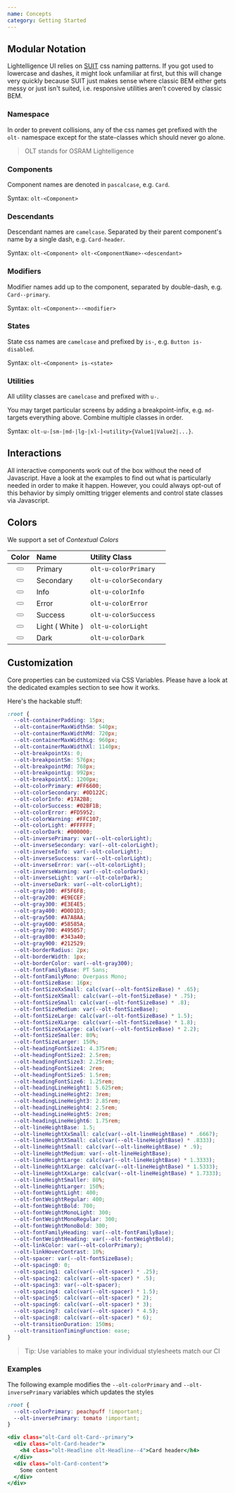 ```yaml
---
name: Concepts
category: Getting Started
---
```


## Modular Notation

Lightelligence UI relies on 
[SUIT](https://github.com/suitcss/suit/blob/master/doc/naming-conventions.md) 
css naming patterns. If you got used to lowercase and dashes, it might look 
unfamiliar at first, but this will change very quickly because SUIT just makes 
sense where classic BEM either gets messy or just isn't suited, i.e. responsive 
utilities aren't covered by classic BEM.

### Namespace

In order to prevent collisions, any of the css names get prefixed with the 
`olt-` namespace except for the state-classes which should never go alone.

> OLT stands for OSRAM Lightelligence

### Components

Component names are denoted in `pascalcase`, e.g. `Card`.

Syntax: `olt-<Component>`

### Descendants

Descendant names are `camelcase`. Separated by their parent component's name by 
a single dash, e.g. `Card-header`.

Syntax: `olt-<Component> olt-<ComponentName>-<descendant>`

### Modifiers

Modifier names add up to the component, separated by double-dash, e.g. 
`Card--primary`.

Syntax: `olt-<Component>--<modifier>`

### States

State css names are `camelcase` and prefixed by `is-`, e.g. 
`Button is-disabled`.

Syntax: `olt-<Component> is-<state>`

### Utilities

All utility classes are `camelcase` and prefixed with `u-`.

You may target particular screens by adding a breakpoint-infix, e.g. `md-` 
targets everything above. Combine multiple classes in order.

Syntax: `olt-u-[sm-|md-|lg-|xl-]<utility>{Value1|Value2|...}`.

## Interactions

All interactive components work out of the box without the need of Javascript.
Have a look at the examples to find out what is particularly needed in order to 
make it happen. However, you could always opt-out of this behavior by simply 
omitting trigger elements and control state classes via Javascript.

## Colors

We support a set of *Contextual Colors* 

| Color                                                                            | Name            | Utility Class          |
|:--------------------------------------------------------------------------------:|:----------------|:-----------------------|
| <button data-icon="" class="olt-Button olt-Button--primary"></button>            | Primary         | `olt-u-colorPrimary`   |
| <button data-icon="" class="olt-Button olt-Button--secondary"></button>          | Secondary       | `olt-u-colorSecondary` |
| <button data-icon="" class="olt-Button olt-Button--info"></button>               | Info            | `olt-u-colorInfo`      |
| <button data-icon="" class="olt-Button olt-Button--error"></button>              | Error           | `olt-u-colorError`     | 
| <button data-icon="" class="olt-Button olt-Button--success"></button>            | Success         | `olt-u-colorSuccess`   | 
| <button data-icon="" class="olt-Button olt-Button--light olt-u-border"></button> | Light ( White ) | `olt-u-colorLight`     | 
| <button data-icon="" class="olt-Button olt-Button--dark"></button>               | Dark            | `olt-u-colorDark`      | 

## Customization

Core properties can be customized via CSS Variables. Please have a look at the 
dedicated examples section to see how it works.

Here's the hackable stuff:

```css
:root {
  --olt-containerPadding: 15px;
  --olt-containerMaxWidthSm: 540px;
  --olt-containerMaxWidthMd: 720px;
  --olt-containerMaxWidthLg: 960px;
  --olt-containerMaxWidthXl: 1140px;
  --olt-breakpointXs: 0;
  --olt-breakpointSm: 576px;
  --olt-breakpointMd: 768px;
  --olt-breakpointLg: 992px;
  --olt-breakpointXl: 1200px;
  --olt-colorPrimary: #FF6600;
  --olt-colorSecondary: #0D122C;
  --olt-colorInfo: #17A2B8;
  --olt-colorSuccess: #02BF1B;
  --olt-colorError: #FD5952;
  --olt-colorWarning: #FFC107;
  --olt-colorLight: #FFFFFF;
  --olt-colorDark: #000000;
  --olt-inversePrimary: var(--olt-colorLight);
  --olt-inverseSecondary: var(--olt-colorLight);
  --olt-inverseInfo: var(--olt-colorLight);
  --olt-inverseSuccess: var(--olt-colorLight);
  --olt-inverseError: var(--olt-colorLight);
  --olt-inverseWarning: var(--olt-colorDark);
  --olt-inverseLight: var(--olt-colorDark);
  --olt-inverseDark: var(--olt-colorLight);
  --olt-gray100: #F5F6F8;
  --olt-gray200: #E9ECEF;
  --olt-gray300: #E3E4E5;
  --olt-gray400: #D0D1D3;
  --olt-gray500: #A7A8AA;
  --olt-gray600: #58585A;
  --olt-gray700: #495057;
  --olt-gray800: #343a40;
  --olt-gray900: #212529;
  --olt-borderRadius: 2px;
  --olt-borderWidth: 1px;
  --olt-borderColor: var(--olt-gray300);
  --olt-fontFamilyBase: PT Sans;
  --olt-fontFamilyMono: Overpass Mono;
  --olt-fontSizeBase: 16px;
  --olt-fontSizeXxSmall: calc(var(--olt-fontSizeBase) * .65);
  --olt-fontSizeXSmall: calc(var(--olt-fontSizeBase) * .75);
  --olt-fontSizeSmall: calc(var(--olt-fontSizeBase) * .8);
  --olt-fontSizeMedium: var(--olt-fontSizeBase);
  --olt-fontSizeLarge: calc(var(--olt-fontSizeBase) * 1.5);
  --olt-fontSizeXLarge: calc(var(--olt-fontSizeBase) * 1.8);
  --olt-fontSizeXxLarge: calc(var(--olt-fontSizeBase) * 2.2);
  --olt-fontSizeSmaller: 80%;
  --olt-fontSizeLarger: 150%;
  --olt-headingFontSize1: 4.375rem;
  --olt-headingFontSize2: 2.5rem;
  --olt-headingFontSize3: 2.25rem;
  --olt-headingFontSize4: 2rem;
  --olt-headingFontSize5: 1.5rem;
  --olt-headingFontSize6: 1.25rem;
  --olt-headingLineHeight1: 5.625rem;
  --olt-headingLineHeight2: 3rem;
  --olt-headingLineHeight3: 2.85rem;
  --olt-headingLineHeight4: 2.5rem;
  --olt-headingLineHeight5: 2rem;
  --olt-headingLineHeight6: 1.75rem;
  --olt-lineHeightBase: 1.5;
  --olt-lineHeightXxSmall: calc(var(--olt-lineHeightBase) * .6667);
  --olt-lineHeightXSmall: calc(var(--olt-lineHeightBase) * .8333);
  --olt-lineHeightSmall: calc(var(--olt-lineHeightBase) * .9);
  --olt-lineHeightMedium: var(--olt-lineHeightBase);
  --olt-lineHeightLarge: calc(var(--olt-lineHeightBase) * 1.3333);
  --olt-lineHeightXLarge: calc(var(--olt-lineHeightBase) * 1.5333);
  --olt-lineHeightXxLarge: calc(var(--olt-lineHeightBase) * 1.7333);
  --olt-lineHeightSmaller: 80%;
  --olt-lineHeightLarger: 150%;
  --olt-fontWeightLight: 400;
  --olt-fontWeightRegular: 400;
  --olt-fontWeightBold: 700;
  --olt-fontWeightMonoLight: 300;
  --olt-fontWeightMonoRegular: 300;
  --olt-fontWeightMonoBold: 300;
  --olt-fontFamilyHeading: var(--olt-fontFamilyBase);
  --olt-fontWeightHeading: var(--olt-fontWeightBold);
  --olt-linkColor: var(--olt-colorPrimary);
  --olt-linkHoverContrast: 10%;
  --olt-spacer: var(--olt-fontSizeBase);
  --olt-spacing0: 0;
  --olt-spacing1: calc(var(--olt-spacer) * .25);
  --olt-spacing2: calc(var(--olt-spacer) * .5);
  --olt-spacing3: var(--olt-spacer);
  --olt-spacing4: calc(var(--olt-spacer) * 1.5);
  --olt-spacing5: calc(var(--olt-spacer) * 2);
  --olt-spacing6: calc(var(--olt-spacer) * 3);
  --olt-spacing7: calc(var(--olt-spacer) * 4.5);
  --olt-spacing8: calc(var(--olt-spacer) * 6);
  --olt-transitionDuration: 150ms;
  --olt-transitionTimingFunction: ease;
}
```

> Tip: Use variables to make your individual stylesheets match our CI

### Examples

The following example modifies the `--olt-colorPrimary` and 
`--olt-inversePrimary` variables which updates the styles

```variables.css
:root {
  --olt-colorPrimary: peachpuff !important;
  --olt-inversePrimary: tomato !important;
}
```

```variables.html
<div class="olt-Card olt-Card--primary">
  <div class="olt-Card-header">
    <h4 class="olt-Headline olt-Headline--4">Card header</h4>
  </div>
  <div class="olt-Card-content">
    Some content
  </div>
</div>
```
